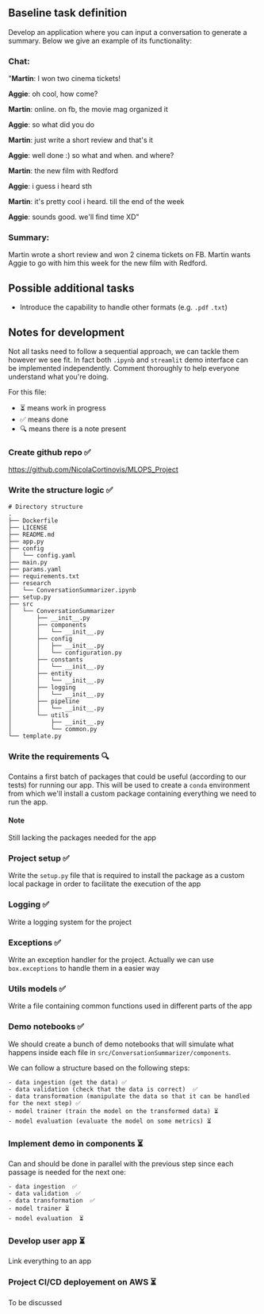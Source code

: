 ## Baseline task definition

Develop an application where you can input a conversation to generate a summary. Below we give an example of its functionality:

### Chat:

"____Martin____: I won two cinema tickets!

__Aggie__: oh cool, how come?

__Martin__: online. on fb, the movie mag organized it

__Aggie__: so what did you do

__Martin__: just write a short review and that's it

__Aggie__: well done :) so what and when. and where?

__Martin__: the new film with Redford

__Aggie__: i guess i heard sth

__Martin__: it's pretty cool i heard. till the end of the week

__Aggie__: sounds good. we'll find time XD"

### Summary:

Martin wrote a short review and won 2 cinema tickets on FB. Martin wants Aggie to go with him this week for the new film with Redford.


## Possible additional tasks
 - Introduce the capability to handle other formats (e.g. `.pdf` `.txt`)

## Notes for development

Not all tasks need to follow a sequential approach, we can tackle them however we see fit. In fact both `.ipynb` and `streamlit` demo interface can be implemented independently. Comment thoroughly to help everyone understand what you're doing.

For this file:

 - ⏳ means work in progress
 - ✅ means done
 - 🔍 means there is a note present

### Create github repo ✅

https://github.com/NicolaCortinovis/MLOPS_Project

### Write the structure logic ✅

```
# Directory structure
.
├── Dockerfile 
├── LICENSE
├── README.md
├── app.py
├── config
│   └── config.yaml
├── main.py
├── params.yaml
├── requirements.txt
├── research
│   └── ConversationSummarizer.ipynb
├── setup.py
├── src
│   └── ConversationSummarizer
│       ├── __init__.py
│       ├── components
│       │   └── __init__.py
│       ├── config
│       │   ├── __init__.py
│       │   └── configuration.py
│       ├── constants
│       │   └── __init__.py
│       ├── entity
│       │   └── __init__.py
│       ├── logging
│       │   └── __init__.py
│       ├── pipeline
│       │   └── __init__.py
│       └── utils
│           ├── __init__.py
│           └── common.py
└── template.py
```

### Write the requirements 🔍

Contains a first batch of packages that could be useful (according to our tests) for running our app. This will be used to create a `conda` environment from which we'll install a custom package containing everything we need to run the app.

#### Note

Still lacking the packages needed for the app

### Project setup ✅

Write the `setup.py` file that is required to install the package as a custom local package in order to facilitate the execution of the app

### Logging ✅

Write a logging system for the project

### Exceptions ✅

Write an exception handler for the project. Actually we can use `box.exceptions` to handle them in a easier way

### Utils models ✅

Write a file containing common functions used in different parts of the app

###  Demo notebooks ✅

We should create a bunch of demo notebooks that will simulate what happens inside each file in `src/ConversationSummarizer/components`.

We can follow a structure based on the following steps:

    - data ingestion (get the data) ✅
    - data validation (check that the data is correct)  ✅
    - data transformation (manipulate the data so that it can be handled for the next step) ✅
    - model trainer (train the model on the transformed data) ⏳
    - model evaluation (evaluate the model on some metrics) ⏳


### Implement demo in components ⏳

Can and should be done in parallel with the previous step since each passage is needed for the next one:

    - data ingestion  ✅
    - data validation  ✅
    - data transformation  ✅
    - model trainer ⏳
    - model evaluation  ⏳

### Develop user app ⏳

Link everything to an app

### Project CI/CD deployement on AWS ⏳

To be discussed
